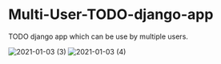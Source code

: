 # Multi-User-TODO-django-app
TODO django app which can be use by multiple users.

![2021-01-03 (3)](https://user-images.githubusercontent.com/73415299/103476184-86d0b980-4dd9-11eb-9842-9288d3aa8e87.png)
![2021-01-03 (4)](https://user-images.githubusercontent.com/73415299/103476236-efb83180-4dd9-11eb-846b-f9240d2ae340.png)
